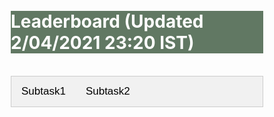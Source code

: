 <style>
* {
  box-sizing: border-box;
}

.row {
  margin-left:-5px;
  margin-right:-5px;
}
  
.column {
  float: left;
  width: 50%;
  padding: 5px;
}

/* Clearfix (clear floats) */
.row::after {
  content: "";
  clear: both;
  display: table;
}

.vl {
  border-left: 6px solid green;
  height: 500px;
}


<style>
body {font-family: Arial;}

/* Style the tab */
.tab {
  overflow: hidden;
  border: 1px solid #ccc;
  background-color: #f1f1f1;
}

/* Style the buttons inside the tab */
.tab button {
  background-color: inherit;
  float: left;
  border: none;
  outline: none;
  cursor: pointer;
  padding: 14px 16px;
  transition: 0.3s;
  font-size: 17px;
}

/* Change background color of buttons on hover */
.tab button:hover {
  background-color: #ddd;
}

/* Create an active/current tablink class */
.tab button.active {
  background-color: #ccc;
}

/* Style the tab content */
.tabcontent {
  display: none;
  padding: 6px 12px;
  border: 1px solid #ccc;
  border-top: none;
}
.tabcontent2 {
  display: none;
  padding: 6px 12px;
  border: 1px solid #ccc;
  border-top: none;
}
</style>


</style>


<br>
<br>
<div class="widewrapper pagetitle">
  <div class="container" style="background-color:#617863">
    <h1 style="color:white;">Leaderboard (Updated 2/04/2021 23:20 IST)</h1>
  </div>
</div>

<br>

<div class="tab">
  <button class="tablinks" onclick="openCity(event, 'subtask1')">Subtask1</button>
  <button class="tablinks" onclick="openCity(event, 'subtask2')">Subtask2</button>
</div>

<div id="subtask1" class="tabcontent">
<h3>Subtask1</h3>

<div class="tab">
  <button class="tablinks2" onclick="openCity2(event, 'subtask1_l1')">Leaderboard 1</button>
  <button class="tablinks2" onclick="openCity2(event, 'subtask1_l2')">Leaderboard 2</button>
</div>

<div id="subtask1_l1" class="tabcontent2">
<p style="font-size:16.5px;">Leaderboard1 for Subtask1 is based on evaluation on all the blind test samples (both channel matched and mismatched conditions during data collection between blind test and non-blind test). The best submission (out of the 5) of every team is considered. Ranks are calculated on the basis of Average WER.</p>

<table style="font-size:16.5px;" id="tablePreview" class="table table-striped table-sm">
  
  <!--Table head-->
  <!--Table body-->
  <tbody>
    <tr>
      <th>#</th>
      <th>Team Name</th>
      <th>Hindi (% WER)</th>
      <th>Marathi (% WER)</th>
      <th>Oriya (% WER)</th>
      <th>Tamil (% WER)</th>
      <th>Telugu (% WER)</th>
      <th>Gujarati (% WER)</th>
      <th>Average (% WER)</th>
    </tr>
    <tr>
      <td>1</td>
      <td>CSTR</td>
      <td>14.33</td>
      <td>15.79</td>
      <td>25.34</td>
      <td>23.16</td>
      <td>21.88</td>
      <td>20.59</td>
      <td>20.18</td>
    </tr>
    <tr>
      <td>2</td>
      <td>EthereumMiner</td>
      <td>17.54</td>
      <td>20.15</td>
      <td>19.99</td>
      <td>28.52</td>
      <td>26.08</td>
      <td>20.11</td>
      <td>22.06</td>
    </tr>
    <tr>
      <td>3</td>
      <td>Bytedance-SA</td>
      <td>16.64</td>
      <td>22.58</td>
      <td>20.33</td>
      <td>28.39</td>
      <td>25.7</td>
      <td>19.86</td>
      <td>22.25</td>
    </tr>
    <tr>
      <td>4</td>
      <td>Uniphore</td>
      <td>22.79</td>
      <td>14.9</td>
      <td>29.55</td>
      <td>18.8</td>
      <td>28.69</td>
      <td>22.79</td>
      <td>22.92</td>
    </tr>
    <tr>
      <td>5</td>
      <td>GOT-HIM</td> 
      <td>17.72</td>
      <td>29.77</td>
      <td>29.14</td>
      <td>27.94</td>
      <td>26.36</td>
      <td>22.62</td>
      <td>25.59</td>
    </tr>
    <tr>
      <td>6</td>
      <td>Ekstep</td>
      <td>12.24</td>
      <td>39.74</td>
      <td>27.1</td>
      <td>27.2</td>
      <td>22.43</td>
      <td>30.65</td>
      <td>26.56</td>
    </tr>
    <tr>
      <td>7</td>
      <td>TUTU</td>
      <td>19.93</td>
      <td>26.52</td>
      <td>34.18</td>
      <td>27.69</td>
      <td>30.25</td>
      <td>25.34</td>
      <td>27.32</td>
    </tr>
    <tr>
      <td>8</td>
      <td>GoVivace</td>
      <td>25.93</td>
      <td>28.45</td>
      <td>33.73</td>
      <td>31.99</td>
      <td>28.69</td>
      <td>23.97</td>
      <td>28.79</td>
    </tr>
    <tr>
      <td>9</td>
      <td>TCS-SpeechNLP</td>
      <td>19.8</td>
      <td>37.09</td>
      <td>35.33</td>
      <td>26.49</td>
      <td>27.06</td>
      <td>28.75</td>
      <td>29.09</td>
    </tr>
    <tr>
      <td>10</td>
      <td>Lottery</td>
      <td>17.81</td>
      <td>58.78</td>
      <td>17.74</td>
      <td>30.69</td>
      <td>27.67</td>
      <td>23.62</td>
      <td>29.39</td>
    </tr>
    <tr>
      <td>11</td>
      <td>IIITHSPL</td>
      <td>31.11</td>
      <td>33.8</td>
      <td>37.19</td>
      <td>35.03</td>
      <td>17.0</td>
      <td>26.94</td>
      <td>30.18</td>
    </tr>
    <tr>
      <td>12</td>
      <td>ScribeTech</td>
      <td>27.78</td>
      <td>33.05</td>
      <td>34.57</td>
      <td>33.01</td>
      <td>30.08</td>
      <td>28.22</td>
      <td>31.12</td>
    </tr>
    <tr>
      <td>13</td>
      <td>Dialpad</td>
      <td>21.49</td>
      <td>46.41</td>
      <td>32.13</td>
      <td>28.6</td>
      <td>28.03</td>
      <td>34.57</td>
      <td>31.87</td>
    </tr>
    <tr style="background-color:#d3c7f0">
      <td>14</td>
      <td>Baseline</td>
      <td>37.2</td>
      <td>29.04</td>
      <td>38.46</td>
      <td>34.09</td>
      <td>31.44</td>
      <td>26.15</td>
      <td>32.73</td>
    </tr>
    <tr>
      <td>15</td>
      <td>Sayint</td>
      <td>28.72</td>
      <td>36.49</td>
      <td>36</td>
      <td>36.41</td>
      <td>32.89</td>
      <td>28.29</td>
      <td>33.13</td>
    </tr>
    <tr>
      <td>16</td>
      <td>Jio Speech</td>
      <td>35.53</td>
      <td>36.33</td>
      <td>38.55</td>
      <td>33.69</td>
      <td>31.14</td>
      <td>24.79</td>
      <td>33.34</td>
    </tr>
    <tr>
      <td>17</td>
      <td>Nuronics</td>
      <td>38.02</td>
      <td>39.12</td>
      <td>48.4</td>
      <td>34.89</td>
      <td>33.11</td>
      <td>29.68</td>
      <td>37.23</td>
    </tr>
    <tr>
      <td>18</td>
      <td>IITM-SMT-Lab</td>
      <td>19.51</td>
      <td>85.92</td>
      <td>37.13</td>
      <td>32.01</td>
      <td>30.34</td>
      <td>32.94</td>
      <td>39.64</td>
    </tr>
    <tr>
      <td>19</td>
      <td>SRI-B</td>
      <td>32.47</td>
      <td>76.27</td>
      <td>47.72</td>
      <td>27.97</td>
      <td>29.13</td>
      <td>30.17</td>
      <td>40.62</td>
    </tr>
    <tr>
      <td>20</td>
      <td>Dheeyantra</td>
      <td>35.97</td>
      <td>27.8</td>
      <td>32.85</td>
      <td>73.77</td>
      <td>43.78</td>
      <td>39.75</td>
      <td>42  .32</td>
    </tr>
    <tr>
      <td>21</td>
      <td>HAL101</td>
      <td>20.74</td>
      <td>96.75</td>
      <td>36.07</td>
      <td>37.95</td>
      <td>34.79</td>
      <td>34.08</td>
      <td>43.4</td>
    </tr>
    <tr>
      <td>22</td>
      <td>IITM Speech Lab</td>
      <td>23.79</td>
      <td>105.61</td>
      <td>37.95</td>
      <td>52.27</td>
      <td>43.98</td>
      <td>41.86</td>
      <td>50.91</td>
    </tr>
    <tr>
      <td>23</td>
      <td>MIDAS</td>
      <td>20.84</td>
      <td>68.59</td>
      <td>28.73</td>
      <td>72.34</td>
      <td>71.91</td>
      <td>49.53</td>
      <td>51.99</td>
    </tr>
    <tr>
      <td>24</td>
      <td>INDIGO-IITG</td>
      <td>54.39</td>
      <td>111.45</td>
      <td>46.85</td>
      <td>76.26</td>
      <td>80.94</td>
      <td>69.54</td>
      <td>73.24</td>
    </tr>
  </tbody>
</table>
</div>
<div id="subtask1_l2" class="tabcontent2">

<p style="font-size:16.5px;">Leaderboard 2 for Subtask1 has 5 languages (all except Marathi) and their average. Leaderboard 2 is based on evaluation of the audio files belonging to all languages except Marathi. The best submission (out of the 5) of every team is considered. The ranks are calculated on the basis of average WER.</p>


<table style="font-size:16.5px;" id="tablePreview" class="table table-striped table-sm">
  
  <!--Table head-->
  <!--Table body-->
  <tbody>
    <tr>
      <th>#</th>
      <th>Team Name</th>
      <th>Hindi (% WER)</th>
      <th>Oriya (% WER)</th>
      <th>Tamil (% WER)</th>
      <th>Telugu (% WER)</th>
      <th>Gujarati (% WER)</th>
      <th>Average (% WER)</th>
    </tr>
    <tr>
      <td>1</td>
      <td>CSTR</td>
      <td>14.33</td>
      <td>25.34</td>
      <td>23.16</td>
      <td>21.88</td>
      <td>20.59</td>
      <td>21.06</td>
    </tr>
    <tr>
      <td>2</td>
      <td>Bytedance-SA</td>
      <td>16.64</td>
      <td>20.33</td>
      <td>28.39</td>
      <td>25.7</td>
      <td>19.86</td>
      <td>22.18</td>
    </tr>
    <tr>
      <td>3</td>
      <td>EthereumMiner</td>
      <td>17.54</td>
      <td>19.99</td>
      <td>28.52</td>
      <td>26.08</td>
      <td>20.11</td>
      <td>22.45</td>
    </tr>
    <tr>
      <td>4</td>
      <td>Lottery</td>
      <td>17.81</td>
      <td>17.74</td>
      <td>30.69</td>
      <td>27.67</td>
      <td>23.62</td>
      <td>23.51</td>
    </tr>
    <tr>
      <td>5</td>
      <td>Ekstep</td>
      <td>12.24</td>
      <td>27.1</td>
      <td>27.2</td>
      <td>22.43</td>
      <td>30.65</td>
      <td>23.92</td>
    </tr>
    <tr>
      <td>6</td>
      <td>Uniphore</td>
      <td>22.79</td>
      <td>29.55</td>
      <td>18.8</td>
      <td>28.69</td>
      <td>22.79</td>
      <td>24.52</td>
    </tr>
    <tr>
      <td>7</td>
      <td>GOT-HIM</td>
      <td>17.72</td>
      <td>29.14</td>
      <td>27.94</td>
      <td>26.36</td>
      <td>22.62</td>
      <td>24.76</td>
    </tr>
    <tr>
      <td>8</td>
      <td>IITM-SMT-Lab</td>
      <td>17.8</td>
      <td>32.21</td>
      <td>27.12</td>
      <td>28.11</td>
      <td>29.8</td>
      <td>27.01</td>
    </tr>
    <tr>
      <td>9</td>
      <td>TCS-SpeechNLP</td>
      <td>19.8</td>
      <td>35.21</td>
      <td>26.49</td>
      <td>27.06</td>
      <td>28.75</td>
      <td>27.46</td>
    </tr>
    <tr>
      <td>10</td>
      <td>TUTU</td>
      <td>19.93</td>
      <td>34.18</td>
      <td>27.69</td>
      <td>30.25</td>
      <td>25.34</td>
      <td>27.48</td>
    </tr>
    <tr>
      <td>11</td>
      <td>GoVivace</td>
      <td>25.93</td>
      <td>33.73</td>
      <td>31.99</td>
      <td>28.69</td>
      <td>23.97</td>
      <td>28.86</td>
    </tr>
    <tr>
      <td>12</td>
      <td>Dialpad</td>
      <td>21.49</td>
      <td>32.13</td>
      <td>28.6</td>
      <td>28.03</td>
      <td>34.57</td>
      <td>28.96</td>
    </tr>
    <tr>
      <td>13</td>
      <td>IIITHSPL</td>
      <td>31.11</td>
      <td>37.19</td>
      <td>35.03</td>
      <td>17.0</td>
      <td>26.94</td>
      <td>29.45</td>
    </tr>
    <tr>
      <td>14</td>
      <td>ScribeTech</td>
      <td>27.78</td>
      <td>34.57</td>
      <td>33.01</td>
      <td>30.08</td>
      <td>28.22</td>
      <td>30.73</td>
    </tr>
    <tr>
      <td>15</td>
      <td>HAL101</td>
      <td>21.42</td>
      <td>34.66</td>
      <td>37.92</td>
      <td>33.92</td>
      <td>34.37</td>
      <td>32.46</td>
    </tr>
    <tr>
      <td>16</td>
      <td>Sayint</td>
      <td>28.72</td>
      <td>36</td>
      <td>36.41</td>
      <td>32.89</td>
      <td>28.29</td>
      <td>32.46</td>
    </tr>
    <tr>
      <td>17</td>
      <td>SRI-B</td>
      <td>30.84</td>
      <td>49.8</td>
      <td>26.07</td>
      <td>28.34</td>
      <td>27.61</td>
      <td>32.53</td>
    </tr>
    <tr>
      <td>18</td>
      <td>Jio Speech</td>
      <td>35.53</td>
      <td>38.55</td>
      <td>33.69</td>
      <td>31.14</td>
      <td>24.79</td>
      <td>32.74</td>
    </tr>
    <tr style="background-color:#d3c7f0">
      <td>19</td>
      <td>Baseline</td>
      <td>37.2</td>
      <td>38.46</td>
      <td>34.09</td>
      <td>31.44</td>
      <td>26.15</td>
      <td>33.47</td>
    </tr>
    <tr>
      <td>20</td>
      <td>Nuronics</td>
      <td>38.02</td>
      <td>48.4</td>
      <td>34.89</td>
      <td>33.11</td>
      <td>29.68</td>
      <td>36.82</td>
    </tr>
    <tr>
      <td>21</td>
      <td>IITM Speech Lab</td>
      <td>23.79</td>
      <td>37.95</td>
      <td>52.27</td>
      <td>43.98</td>
      <td>41.86</td>
      <td>39.97</td>
    </tr>
    <tr>
      <td>22</td>
      <td>Dheeyantra</td>
      <td>36.88</td>
      <td>40.31</td>
      <td>64.02</td>
      <td>40.62</td>
      <td>33.6</td>
      <td>43.09</td>
    </tr>
    <tr>
      <td>23</td>
      <td>MIDAS</td>
      <td>20.84</td>
      <td>28.73</td>
      <td>72.34</td>
      <td>71.91</td>
      <td>49.53</td>
      <td>48.67</td>
    </tr>
    <tr>
      <td>24</td>
      <td>INDIGO-IITG</td>
      <td>54.39</td>
      <td>46.85</td>
      <td>76.26</td>
      <td>80.94</td>
      <td>69.54</td>
      <td>65.60</td>
    </tr>
  </tbody>
</table>




</div>

</div>


<div id="subtask2" class="tabcontent">
<h3>Subtask2</h3>



<div class="row">
  <div class="column">
<h4>Ranks are determined on the basis of average WER.:</h4>

<table style="font-size:16.5px;" id="tablePreview" class="table table-striped table-sm">
  
  <!--Table head-->
  <!--Table body-->
  <tbody>
    <tr>
      <th>#</th>
      <th>Team Name</th>
      <th>Hindi-English (% WER)</th>
      <th>Bengali-English (% WER)</th>
      <th>Average (% WER)</th>
    </tr>
    <tr>
      <td>1</td>
      <td>JHU-CLSP/GoVivace</td>
      <td>17.12</td>
      <td>27.8</td>
      <td>22.46</td>
    </tr>
    <tr>
      <td>2</td>
      <td>CSTR</td>
      <td>20.47</td>
      <td>24.74</td>
      <td>22.61</td>
    </tr>
    <tr>
      <td>3</td>
      <td>Sayint</td>
      <td>20.85</td>
      <td>26.72</td>
      <td>23.79</td>
    </tr>
    <tr>
      <td>4</td>
      <td>KARI</td>
      <td>22.49</td>
      <td>25.79</td>
      <td>24.14</td>
    </tr>
    <tr>
      <td>5</td>
      <td>Bytedance-SA</td>
      <td>21.56</td>
      <td>26.84</td>
      <td>24.20</td>
    </tr>
    <tr>
      <td>6</td>
      <td>IITM-SMT-Lab</td>
      <td>22.06</td>
      <td>27.8</td>
      <td>24.93</td>
    </tr>
    <tr>
      <td>7</td>
      <td>Ekstep</td>
      <td>21.77</td>
      <td>28.27</td>
      <td>25.02</td>
    </tr>
    <tr>
      <td>8</td>
      <td>TUTU</td>
      <td>23.96</td>
      <td>29.37</td>
      <td>26.67</td>
    </tr>
    <tr>
      <td>9</td>
      <td>MCSASR</td>
      <td>24.52</td>
      <td>29.8</td>
      <td>27.16</td>
    </tr>
    <tr style="background-color:#d3c7f0">
      <td>10</td>
      <td>Baseline</td>
      <td>25.53</td>
      <td>32.81</td>
      <td>29.17</td>
    </tr>
    <tr>
      <td>11</td>
      <td>Jio Speech</td>
      <td>27.69</td>
      <td>32.59</td>
      <td>30.14</td>
    </tr>
    <tr>
      <td>12</td>
      <td>INDIGO-IITG</td>
      <td>27.92</td>
      <td>33.55</td>
      <td>30.73</td>
    </tr>
    <tr>
      <td>13</td>
      <td>ScribeTech</td>
      <td>28.25</td>
      <td>34.21</td>
      <td>31.23</td>
    </tr>
    <tr>
      <td>14</td>
      <td>Deterministic Algorithms Lab</td>
      <td>32.45</td>
      <td>31.0</td>
      <td>31.72</td>
    </tr>
    <tr>
      <td>15</td>
      <td>SRI-B</td>
      <td>28.77</td>
      <td>35.19</td>
      <td>31.98</td>
    </tr>
    <tr>
      <td>16</td>
      <td>MIDAS</td>
      <td>29.81</td>
      <td>39.6</td>
      <td>34.71</td>
    </tr>
  </tbody>
</table>
</div>

  <div class="column">


<h4>Ranks are determined on the basis of average Transliterated WER.:</h4>

<table style="font-size:16.5px;" id="tablePreview" class="table table-striped table-sm">
  
  <!--Table head-->
  <!--Table body-->
  <tbody>
    <tr>
      <th>#</th>
      <th>Team Name</th>
      <th>Hindi-English (% WER)</th>
      <th>Bengali-English (% WER)</th>
      <th>Average (% WER)</th>
    </tr>
    <tr>
      <td>1</td>
      <td>CSTR</td>
      <td>15.73</td>
      <td>22.92</td>
      <td>19.33</td>
    </tr>
    <tr>
      <td>2</td>
      <td>JHU-CLSP/GoVivace</td>
      <td>15.84</td>
      <td>25.78</td>
      <td>20.81</td>
    </tr>
    <tr>
      <td>3</td>
      <td>Sayint</td>
      <td>18.78</td>
      <td>25.08</td>
      <td>21.93</td>
    </tr>
    <tr>
      <td>4</td>
      <td>Bytedance-SA</td>
      <td>19.65</td>
      <td>25.48</td>
      <td>22.566</td>
    </tr>
    <tr>
      <td>5</td>
      <td>KARI</td>
      <td>20.6</td>
      <td>24.54</td>
      <td>22.569</td>
    </tr>
    <tr>
      <td>6</td>
      <td>IITM-SMT-Lab</td>
      <td>20.97</td>
      <td>26.69</td>
      <td>23.83</td>
    </tr>
    <tr>
      <td>7</td>
      <td>Ekstep</td>
      <td>20.75</td>
      <td>26.96</td>
      <td>23.85</td>
    </tr>
    <tr>
      <td>8</td>
      <td>TUTU</td>
      <td>22.3</td>
      <td>28.04</td>
      <td>25.17</td>
    </tr>
    <tr>
      <td>9</td>
      <td>MCSASR</td>
      <td>22.54</td>
      <td>28.57</td>
      <td>25.55</td>
    </tr>
    <tr>
      <td>10</td>
      <td>Jio Speech</td>
      <td>23.83</td>
      <td>30.15</td>
      <td>26.99</td>
    </tr>
    <tr>
      <td>11</td>
      <td>INDIGO-IITG</td>
      <td>23.78</td>
      <td>31.2</td>
      <td>27.49</td>
    </tr>
    <tr style="background-color:#d3c7f0">
      <td>12</td>
      <td>Baseline</td>
      <td>23.8</td>
      <td>31.7</td>
      <td>27.75</td>
    </tr>
    <tr>
      <td>13</td>
      <td>ScribeTech</td>
      <td>25.1</td>
      <td>32.48</td>
      <td>28.79</td>
    </tr>
    <tr>
      <td>14</td>
      <td>Deterministic Algorithms Lab</td>
      <td>31.15</td>
      <td>29.82</td>
      <td>30.48</td>
    </tr>
    <tr>
      <td>15</td>
      <td>SRI-B</td>
      <td>28.77</td>
      <td>35.19</td>
      <td>31.98</td>
    </tr>
    <tr>
      <td>16</td>
      <td>MIDAS</td>
      <td>28.37</td>
      <td>38.17</td>
      <td>33.27</td>
    </tr>
  </tbody>
</table>
  </div>
</div>
</div>


<script>
function openCity(evt, cityName) {
  var i, tabcontent, tablinks;
  tabcontent = document.getElementsByClassName("tabcontent");
  for (i = 0; i < tabcontent.length; i++) {
    tabcontent[i].style.display = "none";
  }
  tablinks = document.getElementsByClassName("tablinks");
  for (i = 0; i < tablinks.length; i++) {
    tablinks[i].className = tablinks[i].className.replace(" active", "");
  }
  document.getElementById(cityName).style.display = "block";
  evt.currentTarget.className += " active";
}

function openCity2(evt, cityName) {
  var i, tabcontent, tablinks;
  tabcontent = document.getElementsByClassName("tabcontent2");
  for (i = 0; i < tabcontent.length; i++) {
    tabcontent[i].style.display = "none";
  }
  tablinks = document.getElementsByClassName("tablinks2");
  for (i = 0; i < tablinks.length; i++) {
    tablinks[i].className = tablinks[i].className.replace(" active", "");
  }
  document.getElementById(cityName).style.display = "block";
  evt.currentTarget.className += " active";
}
</script>